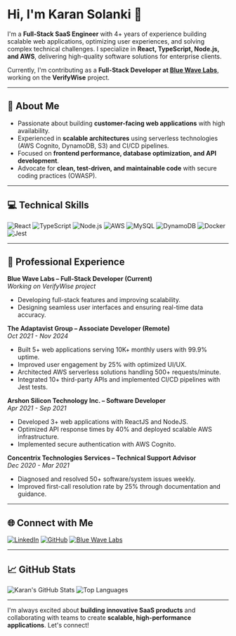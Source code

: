 # Hi, I'm Karan Solanki 👋

I'm a **Full-Stack SaaS Engineer** with 4+ years of experience building scalable web applications, optimizing user experiences, and solving complex technical challenges. I specialize in **React, TypeScript, Node.js, and AWS**, delivering high-quality software solutions for enterprise clients.  

Currently, I'm contributing as a **Full-Stack Developer at [Blue Wave Labs](https://bluewavelabs.ca/)**, working on the **VerifyWise** project.  

---

## 🚀 About Me
- Passionate about building **customer-facing web applications** with high availability.
- Experienced in **scalable architectures** using serverless technologies (AWS Cognito, DynamoDB, S3) and CI/CD pipelines.
- Focused on **frontend performance, database optimization, and API development**.
- Advocate for **clean, test-driven, and maintainable code** with secure coding practices (OWASP).  

---

## 💻 Technical Skills

![React](https://img.shields.io/badge/React-61DAFB?style=for-the-badge&logo=react&logoColor=black)
![TypeScript](https://img.shields.io/badge/TypeScript-3178C6?style=for-the-badge&logo=typescript&logoColor=white)
![Node.js](https://img.shields.io/badge/Node.js-339933?style=for-the-badge&logo=node.js&logoColor=white)
![AWS](https://img.shields.io/badge/AWS-232F3E?style=for-the-badge&logo=amazon-aws&logoColor=white)
![MySQL](https://img.shields.io/badge/MySQL-4479A1?style=for-the-badge&logo=mysql&logoColor=white)
![DynamoDB](https://img.shields.io/badge/DynamoDB-4053D6?style=for-the-badge&logo=amazon-aws&logoColor=white)
![Docker](https://img.shields.io/badge/Docker-2496ED?style=for-the-badge&logo=docker&logoColor=white)
![Jest](https://img.shields.io/badge/Jest-C21325?style=for-the-badge&logo=jest&logoColor=white)

---

## 🏢 Professional Experience

**Blue Wave Labs – Full-Stack Developer (Current)**  
*Working on VerifyWise project*  
- Developing full-stack features and improving scalability.
- Designing seamless user interfaces and ensuring real-time data accuracy.

**The Adaptavist Group – Associate Developer (Remote)**  
*Oct 2021 - Nov 2024*  
- Built 5+ web applications serving 10K+ monthly users with 99.9% uptime.
- Improved user engagement by 25% with optimized UI/UX.
- Architected AWS serverless solutions handling 500+ requests/minute.
- Integrated 10+ third-party APIs and implemented CI/CD pipelines with Jest tests.

**Arshon Silicon Technology Inc. – Software Developer**  
*Apr 2021 - Sep 2021*  
- Developed 3+ web applications with ReactJS and NodeJS.
- Optimized API response times by 40% and deployed scalable AWS infrastructure.
- Implemented secure authentication with AWS Cognito.

**Concentrix Technologies Services – Technical Support Advisor**  
*Dec 2020 - Mar 2021*  
- Diagnosed and resolved 50+ software/system issues weekly.
- Improved first-call resolution rate by 25% through documentation and guidance.

---

## 🌐 Connect with Me
[![LinkedIn](https://img.shields.io/badge/LinkedIn-0077B5?style=for-the-badge&logo=linkedin&logoColor=white)](https://www.linkedin.com/in/solan117)
[![GitHub](https://img.shields.io/badge/GitHub-181717?style=for-the-badge&logo=github&logoColor=white)](https://github.com/solan117)
[![Blue Wave Labs](https://img.shields.io/badge/BlueWaveLabs-0055FF?style=for-the-badge)](https://bluewavelabs.ca/)

---

## 📈 GitHub Stats
![Karan's GitHub Stats](https://github-readme-stats.vercel.app/api?username=solan117&show_icons=true&theme=radical)
![Top Languages](https://github-readme-stats.vercel.app/api/top-langs/?username=solan117&layout=compact&theme=radical)

---

I'm always excited about **building innovative SaaS products** and collaborating with teams to create **scalable, high-performance applications**. Let's connect!  
